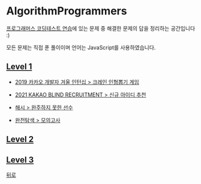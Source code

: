 # AlgorithmProgrammers
[프로그래머스 코딩테스트 연습](https://programmers.co.kr/learn/challenges)에 있는 문제 중 해결한 문제의 답을 정리하는 공간입니다 :)

모든 문제는 직접 푼 풀이이며 언어는 JavaScript를 사용하였습니다.

## [Level 1](https://github.com/SeongYongLee/TIL/tree/main/AlgorithmProgrammers/level-1)

* [2019 카카오 개발자 겨울 인턴십 > 크레인 인형뽑기 게임](https://github.com/SeongYongLee/TIL/tree/main/AlgorithmProgrammers/level-1#크레인-인형뽑기-게임)

* [2021 KAKAO BLIND RECRUITMENT > 신규 아이디 추천](https://github.com/SeongYongLee/TIL/tree/main/AlgorithmProgrammers/level-1#신규-아이디-추천)

* [해시 > 완주하지 못한 선수](https://github.com/SeongYongLee/TIL/tree/main/AlgorithmProgrammers/level-1#완주하지-못한-선수)

* [완전탐색 > 모의고사](https://github.com/SeongYongLee/TIL/tree/main/AlgorithmProgrammers/level-1#모의고사)

## [Level 2](https://github.com/SeongYongLee/TIL/tree/main/AlgorithmProgrammers/level-2)

## [Level 3](https://github.com/SeongYongLee/TIL/tree/main/AlgorithmProgrammers/level-3)

[뒤로](https://github.com/SeongYongLee/TIL)